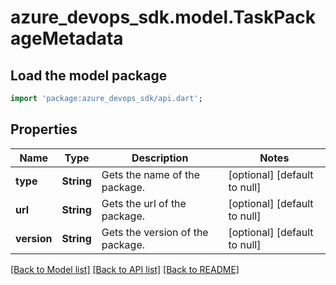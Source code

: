 # azure_devops_sdk.model.TaskPackageMetadata

## Load the model package
```dart
import 'package:azure_devops_sdk/api.dart';
```

## Properties
Name | Type | Description | Notes
------------ | ------------- | ------------- | -------------
**type** | **String** | Gets the name of the package. | [optional] [default to null]
**url** | **String** | Gets the url of the package. | [optional] [default to null]
**version** | **String** | Gets the version of the package. | [optional] [default to null]

[[Back to Model list]](../README.md#documentation-for-models) [[Back to API list]](../README.md#documentation-for-api-endpoints) [[Back to README]](../README.md)


